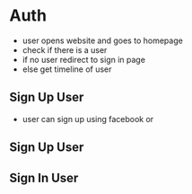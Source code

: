 # Auth

- user opens website and goes to homepage
- check if there is a user
- if no user redirect to sign in page
- else get timeline of user

## Sign Up User

- user can sign up using facebook or

## Sign Up User

## Sign In User
